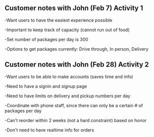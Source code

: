 ## Customer notes with John (Feb 7) Activity 1

-Want users to have the easiest experience possible 

-Important to keep track of capacity (cannot run out of food)

-Set number of packages per day is 300

-Options to get packages currently: Drive through, In person, Delivery 


## Customer notes with John (Feb 28) Activity 2

-Want users to be able to make accounts (saves time and info)

-Need to have a signin and signup page

-Need to have limits on delivery and pickup numbers per day

-Coordinate with phone staff, since there can only be a certain # of packages per day 

-Can't reorder within 2 weeks (not a hard constraint) based on honor

-Don't need to have realtime info for orders
